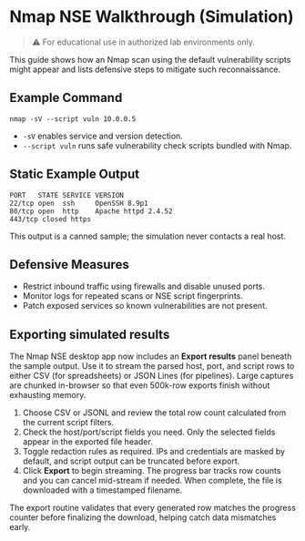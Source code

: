 # Nmap NSE Walkthrough (Simulation)

> ⚠️ For educational use in authorized lab environments only.

This guide shows how an Nmap scan using the default vulnerability scripts might appear and lists defensive steps to mitigate such reconnaissance.

## Example Command

```
nmap -sV --script vuln 10.0.0.5
```

- `-sV` enables service and version detection.
- `--script vuln` runs safe vulnerability check scripts bundled with Nmap.

## Static Example Output

```
PORT   STATE SERVICE VERSION
22/tcp open  ssh     OpenSSH 8.9p1
80/tcp open  http    Apache httpd 2.4.52
443/tcp closed https
```

This output is a canned sample; the simulation never contacts a real host.

## Defensive Measures

- Restrict inbound traffic using firewalls and disable unused ports.
- Monitor logs for repeated scans or NSE script fingerprints.
- Patch exposed services so known vulnerabilities are not present.

## Exporting simulated results

The Nmap NSE desktop app now includes an **Export results** panel beneath the sample output. Use it to stream the parsed host, port, and script rows to either CSV (for spreadsheets) or JSON Lines (for pipelines). Large captures are chunked in-browser so that even 500k-row exports finish without exhausting memory.

1. Choose CSV or JSONL and review the total row count calculated from the current script filters.
2. Check the host/port/script fields you need. Only the selected fields appear in the exported file header.
3. Toggle redaction rules as required. IPs and credentials are masked by default, and script output can be truncated before export.
4. Click **Export** to begin streaming. The progress bar tracks row counts and you can cancel mid-stream if needed. When complete, the file is downloaded with a timestamped filename.

The export routine validates that every generated row matches the progress counter before finalizing the download, helping catch data mismatches early.

